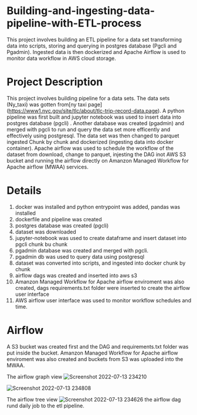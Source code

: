 # Building-and-ingesting-data-pipeline-with-ETL-process
This project involves building an ETL pipeline for a data set transforming data into scripts, storing and querying in postgres database (Pgcli and Pgadmin). Ingested data is then dockerized and Apache Airflow is used to monitor data workflow in AWS cloud storage.

# Project Description
This project involves building pipeline for a data sets. The data sets (Ny_taxi) was gotten from[ny taxi page] (https://www1.nyc.gov/site/tlc/about/tlc-trip-record-data.page). A python pipeline was first built and jupyter notebook was used to insert data into postgres database (pgcli) . Another database was created (pgadmin) and merged with pgcli to run and query the data set more efficently and effectively using postgresql. The data set was then changed to parquet ingested Chunk by chunk and dockerized (ingesting data into docker container). Apache airflow was used to schedule the workflow of the dataset from download, change to parquet, injesting the DAG inot AWS S3 bucket and running the airflow directly on Amanzon Managed Workflow for Apache airflow (MWAA) services.

# Details
1. docker was installed and python entrypoint was added, pandas was installed
2. dockerfile and pipeline was created
3. postgres database was created (pgcli)
4. dataset was downloaded
5. jupyter-notebook was used to  create dataframe and insert dataset into pgcli chunk bu chunk
6. pgadmin database was created and merged with pgcli.
7. pgadmin db was used to query data using postgresql
8. dataset was converted into scripts, and ingested into docker chunk by chunk
9. airflow dags was created and inserted into aws s3
10. Amanzon Managed Workflow for Apache airflow enviroment was also created, dags requirements.txt folder were inserted to create the airflow user interface
11. AWS airflow user interface was used to monitor workflow schedules and time.


# Airflow
A S3 bucket was created first and the DAG and requirements.txt folder was put inside the bucket.
Amanzon Managed Workflow for Apache airflow enviroment was also created and buckets from S3 was uploaded into the MWAA.

The airflow graph view 
![Screenshot 2022-07-13 234210](https://user-images.githubusercontent.com/41475769/179023337-8f98f643-a841-4975-8eb4-21dda4f3fc89.png)

![Screenshot 2022-07-13 234808](https://user-images.githubusercontent.com/41475769/179023421-d716c18e-3a8a-4de4-bde3-f0348cf921cf.png)


The airflow tree view
![Screenshot 2022-07-13 234626](https://user-images.githubusercontent.com/41475769/179023639-f1f90fb3-f3e7-448b-8080-3c6be2361c4d.png)
the airflow dag rund daily job to the etl pipeline.

